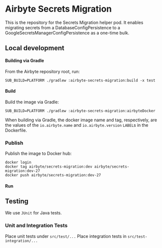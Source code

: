 # Airbyte Secrets Migration

This is the repository for the Secrets Migration helper pod.  It enables migrating
secrets from a DatabaseConfigPersistence to a GoogleSecretsManagerConfigPersistence 
as a one-time bulk.

## Local development

#### Building via Gradle
From the Airbyte repository root, run:
```
SUB_BUILD=PLATFORM ./gradlew :airbyte-secrets-migration:build -x test
```

#### Build
Build the image via Gradle:
```
SUB_BUILD=PLATFORM ./gradlew :airbyte-secrets-migration:airbyteDocker
```
When building via Gradle, the docker image name and tag, respectively, are the values of the `io.airbyte.name` and `io.airbyte.version` `LABEL`s in
the Dockerfile.

### Publish
Publish the image to Docker hub:
```
docker login
docker tag airbyte/secrets-migration:dev airbyte/secrets-migration:dev-27
docker push airbyte/secrets-migration:dev-27
```

#### Run

## Testing
We use `JUnit` for Java tests.

### Unit and Integration Tests
Place unit tests under `src/test/...`
Place integration tests in `src/test-integration/...` 

